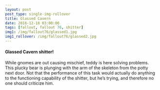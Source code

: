 ```yaml
---
layout: post
post_type: single-img-rollover
title: Glassed Cavern
date: 2018-12-18 03:00:00
tags: [fallout, fallout 76, shitter]
img1: /img/fallout76/glassed1.jpg
img1_rollover: /img/fallout76/glassed2.jpg
---
```

#### Glassed Cavern shitter!

While gnomes are out causing mischief, teddy is here solving problems. This plucky bear is plunging with the arm of the skeleton from the potty next door. Not that the performance of this task would actually do anything to the functioning capability of the shitter, but he’s trying, and therefore no one should criticize him.

